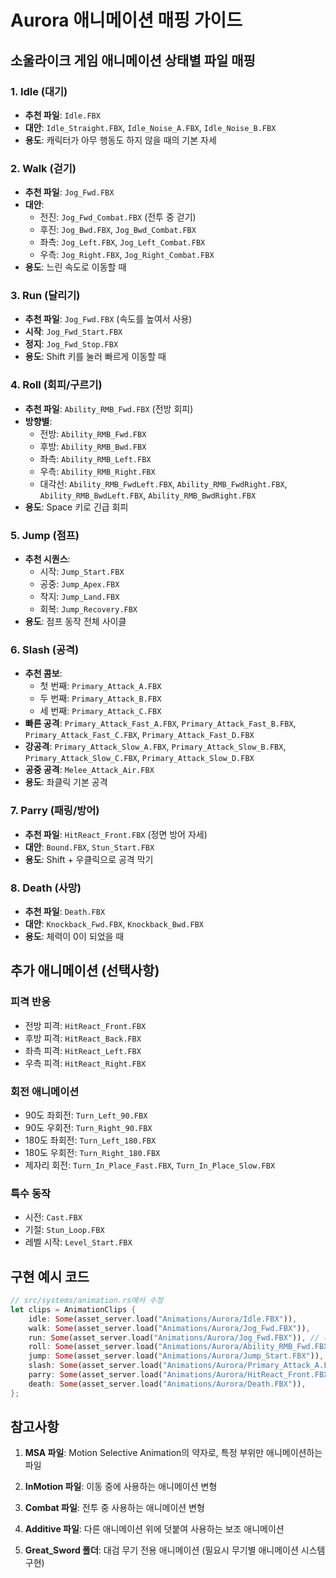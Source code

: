 # Aurora 애니메이션 매핑 가이드

## 소울라이크 게임 애니메이션 상태별 파일 매핑

### 1. **Idle (대기)**
- **추천 파일**: `Idle.FBX`
- **대안**: `Idle_Straight.FBX`, `Idle_Noise_A.FBX`, `Idle_Noise_B.FBX`
- **용도**: 캐릭터가 아무 행동도 하지 않을 때의 기본 자세

### 2. **Walk (걷기)**
- **추천 파일**: `Jog_Fwd.FBX`
- **대안**: 
  - 전진: `Jog_Fwd_Combat.FBX` (전투 중 걷기)
  - 후진: `Jog_Bwd.FBX`, `Jog_Bwd_Combat.FBX`
  - 좌측: `Jog_Left.FBX`, `Jog_Left_Combat.FBX`
  - 우측: `Jog_Right.FBX`, `Jog_Right_Combat.FBX`
- **용도**: 느린 속도로 이동할 때

### 3. **Run (달리기)**
- **추천 파일**: `Jog_Fwd.FBX` (속도를 높여서 사용)
- **시작**: `Jog_Fwd_Start.FBX`
- **정지**: `Jog_Fwd_Stop.FBX`
- **용도**: Shift 키를 눌러 빠르게 이동할 때

### 4. **Roll (회피/구르기)**
- **추천 파일**: `Ability_RMB_Fwd.FBX` (전방 회피)
- **방향별**:
  - 전방: `Ability_RMB_Fwd.FBX`
  - 후방: `Ability_RMB_Bwd.FBX`
  - 좌측: `Ability_RMB_Left.FBX`
  - 우측: `Ability_RMB_Right.FBX`
  - 대각선: `Ability_RMB_FwdLeft.FBX`, `Ability_RMB_FwdRight.FBX`, `Ability_RMB_BwdLeft.FBX`, `Ability_RMB_BwdRight.FBX`
- **용도**: Space 키로 긴급 회피

### 5. **Jump (점프)**
- **추천 시퀀스**:
  - 시작: `Jump_Start.FBX`
  - 공중: `Jump_Apex.FBX`
  - 착지: `Jump_Land.FBX`
  - 회복: `Jump_Recovery.FBX`
- **용도**: 점프 동작 전체 사이클

### 6. **Slash (공격)**
- **추천 콤보**:
  - 첫 번째: `Primary_Attack_A.FBX`
  - 두 번째: `Primary_Attack_B.FBX`
  - 세 번째: `Primary_Attack_C.FBX`
- **빠른 공격**: `Primary_Attack_Fast_A.FBX`, `Primary_Attack_Fast_B.FBX`, `Primary_Attack_Fast_C.FBX`, `Primary_Attack_Fast_D.FBX`
- **강공격**: `Primary_Attack_Slow_A.FBX`, `Primary_Attack_Slow_B.FBX`, `Primary_Attack_Slow_C.FBX`, `Primary_Attack_Slow_D.FBX`
- **공중 공격**: `Melee_Attack_Air.FBX`
- **용도**: 좌클릭 기본 공격

### 7. **Parry (패링/방어)**
- **추천 파일**: `HitReact_Front.FBX` (정면 방어 자세)
- **대안**: `Bound.FBX`, `Stun_Start.FBX`
- **용도**: Shift + 우클릭으로 공격 막기

### 8. **Death (사망)**
- **추천 파일**: `Death.FBX`
- **대안**: `Knockback_Fwd.FBX`, `Knockback_Bwd.FBX`
- **용도**: 체력이 0이 되었을 때

## 추가 애니메이션 (선택사항)

### 피격 반응
- 전방 피격: `HitReact_Front.FBX`
- 후방 피격: `HitReact_Back.FBX`
- 좌측 피격: `HitReact_Left.FBX`
- 우측 피격: `HitReact_Right.FBX`

### 회전 애니메이션
- 90도 좌회전: `Turn_Left_90.FBX`
- 90도 우회전: `Turn_Right_90.FBX`  
- 180도 좌회전: `Turn_Left_180.FBX`
- 180도 우회전: `Turn_Right_180.FBX`
- 제자리 회전: `Turn_In_Place_Fast.FBX`, `Turn_In_Place_Slow.FBX`

### 특수 동작
- 시전: `Cast.FBX`
- 기절: `Stun_Loop.FBX`
- 레벨 시작: `Level_Start.FBX`

## 구현 예시 코드

```rust
// src/systems/animation.rs에서 수정
let clips = AnimationClips {
    idle: Some(asset_server.load("Animations/Aurora/Idle.FBX")),
    walk: Some(asset_server.load("Animations/Aurora/Jog_Fwd.FBX")),
    run: Some(asset_server.load("Animations/Aurora/Jog_Fwd.FBX")), // 재생 속도 조절로 달리기 표현
    roll: Some(asset_server.load("Animations/Aurora/Ability_RMB_Fwd.FBX")),
    jump: Some(asset_server.load("Animations/Aurora/Jump_Start.FBX")),
    slash: Some(asset_server.load("Animations/Aurora/Primary_Attack_A.FBX")),
    parry: Some(asset_server.load("Animations/Aurora/HitReact_Front.FBX")),
    death: Some(asset_server.load("Animations/Aurora/Death.FBX")),
};
```

## 참고사항

1. **MSA 파일**: Motion Selective Animation의 약자로, 특정 부위만 애니메이션하는 파일
2. **InMotion 파일**: 이동 중에 사용하는 애니메이션 변형
3. **Combat 파일**: 전투 중 사용하는 애니메이션 변형
4. **Additive 파일**: 다른 애니메이션 위에 덧붙여 사용하는 보조 애니메이션

5. **Great_Sword 폴더**: 대검 무기 전용 애니메이션 (필요시 무기별 애니메이션 시스템 구현)